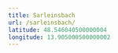 ```yaml
---
title: Sarleinsbach
url: /sarleinsbach/
latitude: 48.546040500000004
longitude: 13.905000500000002
---
```

